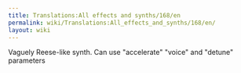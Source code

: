 ```yaml
---
title: Translations:All effects and synths/168/en
permalink: wiki/Translations:All_effects_and_synths/168/en/
layout: wiki
---
```


Vaguely Reese-like synth. Can use "accelerate" "voice" and "detune"
parameters
